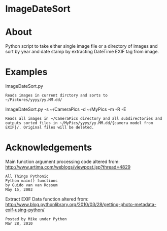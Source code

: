 ImageDateSort
=============


About
=====

Python script to take either single image file or a directory of images and sort by year and date stamp by extracting DateTime EXIF tag from image.


Examples
========

ImageDateSort.py

    Reads images in current dirctory and sorts to ~/Pictures/yyyy/yy.MM.dd/

ImageDateSort.py -s ~/CameraPics -d ~/MyPics -m -R -E

    Reads all images in ~/CameraPics directory and all subdirectories and outputs sorted files in ~/MyPics/yyyy/yy.MM.dd/{camera model from EXIF}/. Original files will be deleted.


Acknowledgements
================

Main function argument processing code altered from:
http://www.artima.com/weblogs/viewpost.jsp?thread=4829

    All Things Pythonic
    Python main() functions
    by Guido van van Rossum
    May 15, 2003


Extract EXIF Data function altered from:
http://www.blog.pythonlibrary.org/2010/03/28/getting-photo-metadata-exif-using-python/

    Posted by Mike under Python	
    Mar 28, 2010
